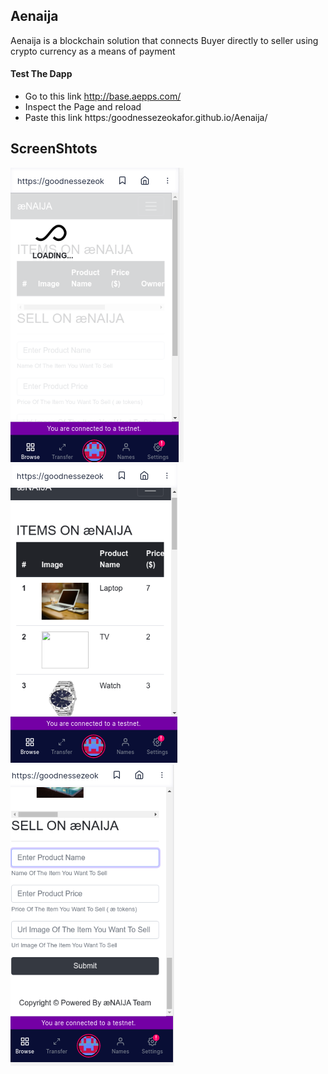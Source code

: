 ## Aenaija
Aenaija is a blockchain solution that connects Buyer directly to seller using crypto currency as a means of payment



#### Test The Dapp
* Go to this link http://base.aepps.com/
* Inspect the Page and reload 
* Paste this link https:/goodnessezeokafor.github.io/Aenaija/


## ScreenShtots
![Screenshots!](/img/aenaija_1.png "Screenshots")
![Screenshots!](/img/aenaija_2.png "Screenshots")
![Screenshots!](/img/aenaija_3.png "Screenshots")
